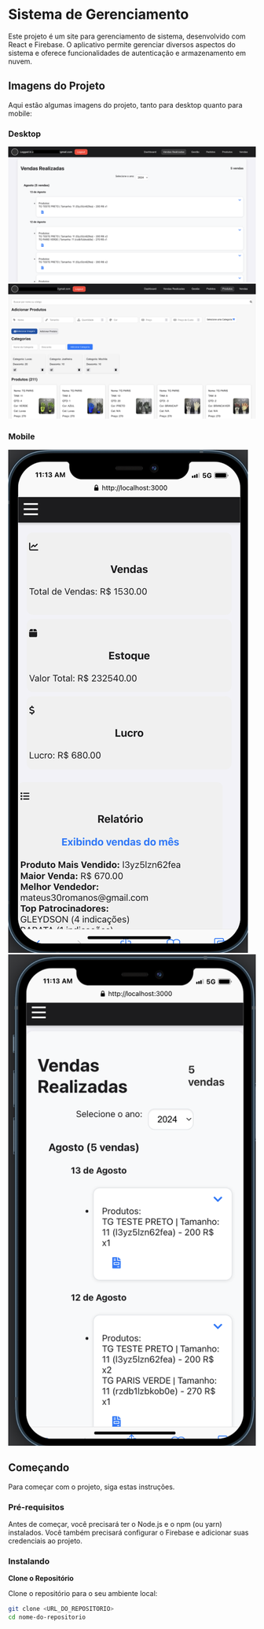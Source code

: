 # Sistema de Gerenciamento

Este projeto é um site para gerenciamento de sistema, desenvolvido com React e Firebase. O aplicativo permite gerenciar diversos aspectos do sistema e oferece funcionalidades de autenticação e armazenamento em nuvem.

## Imagens do Projeto

Aqui estão algumas imagens do projeto, tanto para desktop quanto para mobile:

### Desktop

![Tela Principal - Desktop](Images/Image1.png)
![Dashboard - Desktop](Images/Image2.png)

### Mobile

![Tela Principal - Mobile](Images/Image3.png)
![Dashboard - Mobile](Images/Image4.png)

## Começando

Para começar com o projeto, siga estas instruções.

### Pré-requisitos

Antes de começar, você precisará ter o Node.js e o npm (ou yarn) instalados. Você também precisará configurar o Firebase e adicionar suas credenciais ao projeto.

### Instalando

**Clone o Repositório**

Clone o repositório para o seu ambiente local:

```bash
git clone <URL_DO_REPOSITORIO>
cd nome-do-repositorio
